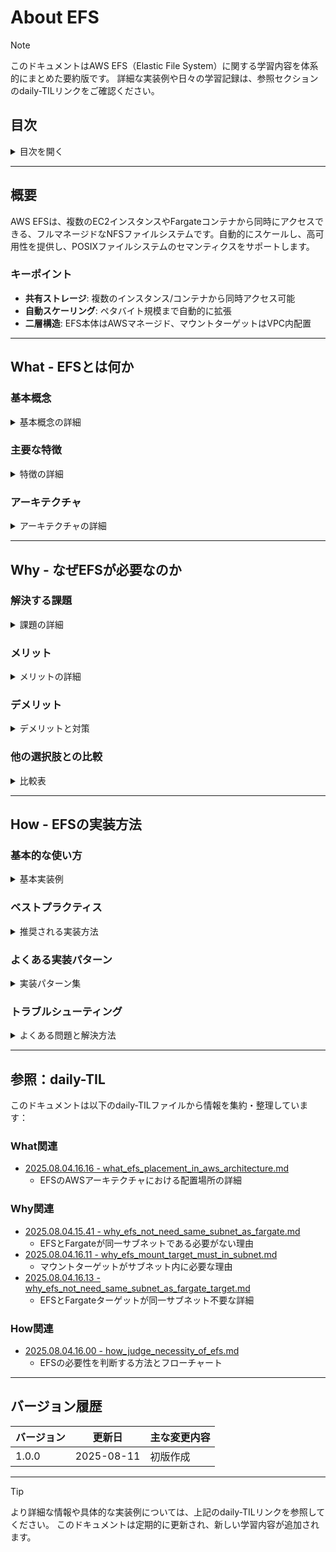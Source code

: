 # About EFS

> [!NOTE]
> このドキュメントはAWS EFS（Elastic File System）に関する学習内容を体系的にまとめた要約版です。
> 詳細な実装例や日々の学習記録は、参照セクションのdaily-TILリンクをご確認ください。

## 目次

<details>
<summary>目次を開く</summary>

- [About EFS](#about-efs)
  - [目次](#目次)
  - [概要](#概要)
    - [キーポイント](#キーポイント)
  - [What - EFSとは何か](#what---efsとは何か)
    - [基本概念](#基本概念)
      - [定義](#定義)
      - [構成要素](#構成要素)
    - [主要な特徴](#主要な特徴)
    - [アーキテクチャ](#アーキテクチャ)
      - [配置レイヤーの詳細](#配置レイヤーの詳細)
  - [Why - なぜEFSが必要なのか](#why---なぜefsが必要なのか)
    - [解決する課題](#解決する課題)
      - [従来の問題点](#従来の問題点)
      - [EFSによる解決策](#efsによる解決策)
    - [メリット](#メリット)
      - [ビジネス面のメリット](#ビジネス面のメリット)
      - [技術面のメリット](#技術面のメリット)
    - [デメリット](#デメリット)
    - [他の選択肢との比較](#他の選択肢との比較)
  - [How - EFSの実装方法](#how---efsの実装方法)
    - [基本的な使い方](#基本的な使い方)
      - [Terraformでの実装](#terraformでの実装)
      - [EC2でのマウント](#ec2でのマウント)
      - [Fargateでの使用](#fargateでの使用)
    - [ベストプラクティス](#ベストプラクティス)
      - [1. パフォーマンスモードの選択](#1-パフォーマンスモードの選択)
      - [2. セキュリティの強化](#2-セキュリティの強化)
      - [3. コスト最適化](#3-コスト最適化)
    - [よくある実装パターン](#よくある実装パターン)
      - [パターン1: コンテンツ管理システム](#パターン1-コンテンツ管理システム)
      - [パターン2: コンテナ化されたマイクロサービス](#パターン2-コンテナ化されたマイクロサービス)
      - [パターン3: 機械学習ワークロード](#パターン3-機械学習ワークロード)
    - [トラブルシューティング](#トラブルシューティング)
      - [エラー1: マウントタイムアウト](#エラー1-マウントタイムアウト)
      - [エラー2: パフォーマンス低下](#エラー2-パフォーマンス低下)
      - [エラー3: アクセス拒否](#エラー3-アクセス拒否)
  - [参照：daily-TIL](#参照daily-til)
    - [What関連](#what関連)
    - [Why関連](#why関連)
    - [How関連](#how関連)
  - [バージョン履歴](#バージョン履歴)

</details>

---

## 概要

AWS EFSは、複数のEC2インスタンスやFargateコンテナから同時にアクセスできる、フルマネージドなNFSファイルシステムです。自動的にスケールし、高可用性を提供し、POSIXファイルシステムのセマンティクスをサポートします。

### キーポイント

- **共有ストレージ**: 複数のインスタンス/コンテナから同時アクセス可能
- **自動スケーリング**: ペタバイト規模まで自動的に拡張
- **二層構造**: EFS本体はAWSマネージド、マウントターゲットはVPC内配置

---

## What - EFSとは何か

### 基本概念

<details>
<summary>基本概念の詳細</summary>

EFSは、AWS上で動作するフルマネージドなネットワークファイルシステムです。NFSv4.1プロトコルを使用し、LinuxベースのワークロードにPOSIX準拠のファイルシステムを提供します。

#### 定義

複数のEC2インスタンスやコンテナから同時にアクセスできる、伸縮自在なファイルストレージサービス。容量の事前プロビジョニングが不要で、使用した分だけ課金される。

#### 構成要素

1. **EFSファイルシステム**
   - AWSマネージドインフラに存在
   - リージョンレベルのリソース
   - 自動的にMulti-AZ冗長化

2. **マウントターゲット**
   - VPC内のサブネットに配置
   - ENI（Elastic Network Interface）として実装
   - NFSエンドポイントを提供

3. **アクセスポイント**
   - アプリケーション固有のエントリーポイント
   - パスとアクセス権限を制御

</details>

### 主要な特徴

<details>
<summary>特徴の詳細</summary>

1. **同時アクセス**
   - 数千のEC2インスタンスから同時接続可能
   - 利点: 真の共有ストレージを実現

2. **自動スケーリング**
   - 使用量に応じて自動的に拡張・縮小
   - 利点: 容量管理が不要

3. **高可用性**
   - 複数AZにデータを自動複製
   - 利点: 99.999999999%（11 9's）の耐久性

4. **ライフサイクル管理**
   - Infrequent Access（IA）ストレージクラス
   - 利点: アクセス頻度に応じてコスト最適化

</details>

### アーキテクチャ

<details>
<summary>アーキテクチャの詳細</summary>

```mermaid
graph TB
    subgraph "AWS グローバルインフラストラクチャ"
        subgraph "リージョンレベル"
            EFS[EFS ファイルシステム<br/>マネージドサービス]
            subgraph "Multi-AZ冗長化"
                Storage1[ストレージ<br/>AZ-1]
                Storage2[ストレージ<br/>AZ-2]
                Storage3[ストレージ<br/>AZ-3]
            end
        end
    end
    
    subgraph "お客様のVPC"
        subgraph "AZ-1a"
            subgraph "Subnet-1"
                MT1[マウントターゲット 1<br/>ENI]
            end
            Client1[EC2/Fargate]
        end
        subgraph "AZ-1c"
            subgraph "Subnet-2"
                MT2[マウントターゲット 2<br/>ENI]
            end
            Client2[EC2/Fargate]
        end
    end
    
    EFS --> Storage1
    EFS --> Storage2
    EFS --> Storage3
    Storage1 -.-> MT1
    Storage2 -.-> MT2
    Client1 -->|NFS v4.1| MT1
    Client2 -->|NFS v4.1| MT2
    
    style EFS fill:#FFD700
    style MT1 fill:#87CEEB
    style MT2 fill:#87CEEB
```

#### 配置レイヤーの詳細

| レイヤー | コンポーネント | 配置場所 | 管理主体 |
|---------|---------------|----------|----------|
| サービス層 | EFSファイルシステム | AWSリージョン | AWS完全管理 |
| データ層 | 実データストレージ | 複数AZに分散 | AWS完全管理 |
| アクセス層 | マウントターゲット | VPC内サブネット | 顧客が配置指定 |
| クライアント層 | EC2/Fargate等 | VPC内サブネット | 顧客管理 |

</details>

---

## Why - なぜEFSが必要なのか

### 解決する課題

<details>
<summary>課題の詳細</summary>

#### 従来の問題点

1. **共有ストレージの複雑性**
   - 影響: NFSサーバーの構築・管理が必要
   - 例: 可用性確保のためのクラスタリング設定

2. **スケーラビリティの制限**
   - 影響: 容量追加のたびにダウンタイム
   - 例: ディスク拡張やマイグレーション作業

3. **コンテナ環境での永続化**
   - 影響: コンテナ再起動でデータ消失
   - 例: Fargateでの設定ファイル共有困難

#### EFSによる解決策

- フルマネージドサービスで管理負荷ゼロ
- 自動スケーリングで容量管理不要
- コンテナネイティブな統合でデータ永続化

</details>

### メリット

<details>
<summary>メリットの詳細</summary>

#### ビジネス面のメリット

1. **運用コスト削減**
   - ストレージ管理工数: 90%削減
   - 計画的ダウンタイム: ゼロ

2. **柔軟なコスト管理**
   - 初期投資不要
   - 使用量に応じた従量課金

3. **ビジネス継続性**
   - 自動バックアップ
   - Multi-AZによる高可用性

#### 技術面のメリット

1. **シンプルな実装**
   - 標準的なNFSプロトコル
   - 既存アプリケーションとの互換性

2. **パフォーマンス**
   - 自動的なパフォーマンススケーリング
   - バーストモードでの高速アクセス

</details>

### デメリット

<details>
<summary>デメリットと対策</summary>

| デメリット | 影響 | 対策 |
|-----------|------|------|
| レイテンシー | EBSより高い | キャッシュ層の実装、読み取り重視ワークロード |
| Windows非対応 | Windowsワークロード不可 | FSx for Windows File Server使用 |
| コスト | 小容量では割高 | IAストレージクラス活用、S3との使い分け |

</details>

### 他の選択肢との比較

<details>
<summary>比較表</summary>

| 特性 | EFS | EBS | S3 | FSx |
|------|-----|-----|-----|-----|
| 共有アクセス | ✅ 複数同時 | ❌ 単一のみ | ✅ API経由 | ✅ 複数同時 |
| プロトコル | NFS v4.1 | ブロックレベル | REST/SDK | Lustre/Windows |
| レイテンシー | ミリ秒 | マイクロ秒 | 数十ミリ秒 | マイクロ秒 |
| スケーラビリティ | ペタバイト級 | 64TiB | 無制限 | ペタバイト級 |
| 料金体系 | 使用量課金 | 容量課金 | 使用量課金 | 容量課金 |
| ユースケース | 共有ファイル | OS/DB | 静的コンテンツ | HPC/ML |

</details>

---

## How - EFSの実装方法

### 基本的な使い方

<details>
<summary>基本実装例</summary>

#### Terraformでの実装

```hcl
# EFSファイルシステム
resource "aws_efs_file_system" "main" {
  creation_token = "${var.project_name}-efs-${var.environment}"
  
  performance_mode = "generalPurpose"  # or "maxIO"
  throughput_mode  = "bursting"        # or "provisioned"
  
  # 暗号化
  encrypted = true
  kms_key_id = aws_kms_key.efs.arn
  
  # ライフサイクル管理
  lifecycle_policy {
    transition_to_ia = "AFTER_30_DAYS"
  }
  
  lifecycle_policy {
    transition_to_primary_storage_class = "AFTER_1_ACCESS"
  }
  
  tags = {
    Name        = "${var.project_name}-efs-${var.environment}"
    Environment = var.environment
  }
}

# マウントターゲット（各AZに1つ）
resource "aws_efs_mount_target" "main" {
  count = length(var.private_subnet_ids)
  
  file_system_id  = aws_efs_file_system.main.id
  subnet_id       = var.private_subnet_ids[count.index]
  security_groups = [aws_security_group.efs.id]
}

# セキュリティグループ
resource "aws_security_group" "efs" {
  name_prefix = "${var.project_name}-efs-"
  vpc_id      = var.vpc_id
  
  ingress {
    from_port       = 2049
    to_port         = 2049
    protocol        = "tcp"
    security_groups = [var.app_security_group_id]
  }
  
  egress {
    from_port   = 0
    to_port     = 0
    protocol    = "-1"
    cidr_blocks = ["0.0.0.0/0"]
  }
  
  tags = {
    Name = "${var.project_name}-efs-sg-${var.environment}"
  }
}

# アクセスポイント（アプリケーション別）
resource "aws_efs_access_point" "app" {
  file_system_id = aws_efs_file_system.main.id
  
  posix_user {
    gid = 1000
    uid = 1000
  }
  
  root_directory {
    path = "/app-data"
    creation_info {
      owner_gid   = 1000
      owner_uid   = 1000
      permissions = "755"
    }
  }
  
  tags = {
    Name = "${var.project_name}-efs-ap-app"
  }
}
```

#### EC2でのマウント

```bash
# EFSヘルパーのインストール
sudo yum install -y amazon-efs-utils

# マウントポイント作成
sudo mkdir -p /mnt/efs

# /etc/fstabに追加（永続化）
echo "fs-12345678:/ /mnt/efs efs _netdev,tls,iam 0 0" | sudo tee -a /etc/fstab

# マウント
sudo mount -a
```

#### Fargateでの使用

```hcl
# タスク定義でEFSボリューム設定
resource "aws_ecs_task_definition" "app" {
  family                   = "${var.project_name}-app"
  network_mode            = "awsvpc"
  requires_compatibilities = ["FARGATE"]
  
  volume {
    name = "app-storage"
    
    efs_volume_configuration {
      file_system_id     = aws_efs_file_system.main.id
      transit_encryption = "ENABLED"
      
      authorization_config {
        access_point_id = aws_efs_access_point.app.id
        iam             = "ENABLED"
      }
    }
  }
  
  container_definitions = jsonencode([
    {
      name  = "app"
      image = "nginx:latest"
      
      mountPoints = [
        {
          sourceVolume  = "app-storage"
          containerPath = "/data"
        }
      ]
    }
  ])
}
```

</details>

### ベストプラクティス

<details>
<summary>推奨される実装方法</summary>

#### 1. パフォーマンスモードの選択

```hcl
# 一般的なワークロード（推奨）
performance_mode = "generalPurpose"

# 大規模並列アクセス
performance_mode = "maxIO"
```

**理由**: General Purposeは低レイテンシー、Max I/Oは高スループット

#### 2. セキュリティの強化

```hcl
# 暗号化の有効化
resource "aws_efs_file_system" "secure" {
  encrypted  = true
  kms_key_id = aws_kms_key.efs.arn
}

# アクセスポイントでの分離
resource "aws_efs_access_point" "isolated" {
  file_system_id = aws_efs_file_system.secure.id
  
  # アプリケーションごとに分離
  root_directory {
    path = "/app/${var.app_name}"
  }
}
```

**理由**: データの機密性保持とアプリケーション間の分離

#### 3. コスト最適化

```hcl
# ライフサイクルポリシー設定
lifecycle_policy {
  transition_to_ia = "AFTER_7_DAYS"  # アクセス頻度に応じて調整
}

# バックアップ設定
resource "aws_backup_plan" "efs" {
  name = "${var.project_name}-efs-backup"
  
  rule {
    rule_name         = "daily_backup"
    target_vault_name = aws_backup_vault.main.name
    schedule          = "cron(0 3 * * ? *)"  # 毎日3時
    
    lifecycle {
      delete_after = 30  # 30日後に削除
    }
  }
}
```

**理由**: 使用頻度の低いデータのコスト削減とデータ保護

</details>

### よくある実装パターン

<details>
<summary>実装パターン集</summary>

#### パターン1: コンテンツ管理システム

**用途**: WordPress、Drupalなどのメディアファイル共有

```mermaid
graph TB
    subgraph "Web Tier"
        ALB[Application Load Balancer]
        EC2_1[EC2 Instance 1]
        EC2_2[EC2 Instance 2]
        EC2_3[EC2 Instance 3]
    end
    
    subgraph "Storage"
        EFS[EFS<br/>Media Files]
        RDS[RDS<br/>Database]
    end
    
    ALB --> EC2_1
    ALB --> EC2_2
    ALB --> EC2_3
    
    EC2_1 --> EFS
    EC2_2 --> EFS
    EC2_3 --> EFS
    
    EC2_1 --> RDS
    EC2_2 --> RDS
    EC2_3 --> RDS
    
    style EFS fill:#FFD700
```

#### パターン2: コンテナ化されたマイクロサービス

**用途**: 設定ファイルとログの共有

```hcl
# 共有設定用アクセスポイント
resource "aws_efs_access_point" "config" {
  file_system_id = aws_efs_file_system.main.id
  
  root_directory {
    path = "/config"
    creation_info {
      permissions = "755"
    }
  }
}

# ログ用アクセスポイント
resource "aws_efs_access_point" "logs" {
  file_system_id = aws_efs_file_system.main.id
  
  root_directory {
    path = "/logs"
    creation_info {
      permissions = "775"
    }
  }
}
```

#### パターン3: 機械学習ワークロード

**用途**: トレーニングデータとモデルの共有

```hcl
# 高スループット設定
resource "aws_efs_file_system" "ml" {
  performance_mode = "maxIO"
  throughput_mode  = "provisioned"
  provisioned_throughput_in_mibps = 100
  
  tags = {
    Name = "ml-training-data"
  }
}
```

</details>

### トラブルシューティング

<details>
<summary>よくある問題と解決方法</summary>

#### エラー1: マウントタイムアウト

**原因**: セキュリティグループまたはネットワーク設定の問題
**解決方法**:

```bash
# セキュリティグループの確認
aws ec2 describe-security-groups \
  --group-ids sg-xxxxxx \
  --query 'SecurityGroups[0].IpPermissions[?FromPort==`2049`]'

# NFSポートの疎通確認
telnet fs-12345678.efs.region.amazonaws.com 2049
```

#### エラー2: パフォーマンス低下

**原因**: バーストクレジットの枯渇
**解決方法**:

```bash
# CloudWatchメトリクスの確認
aws cloudwatch get-metric-statistics \
  --namespace AWS/EFS \
  --metric-name BurstCreditBalance \
  --dimensions Name=FileSystemId,Value=fs-12345678 \
  --start-time 2024-01-01T00:00:00Z \
  --end-time 2024-01-02T00:00:00Z \
  --period 3600 \
  --statistics Average
```

対策:
- Provisioned Throughputモードへの変更
- ファイルシステムサイズの増加

#### エラー3: アクセス拒否

**原因**: IAMポリシーまたはファイルシステムポリシーの設定ミス
**解決方法**:

```json
// ECS TaskロールにEFSアクセス権限を追加
{
  "Version": "2012-10-17",
  "Statement": [
    {
      "Effect": "Allow",
      "Action": [
        "elasticfilesystem:ClientMount",
        "elasticfilesystem:ClientWrite"
      ],
      "Resource": "*",
      "Condition": {
        "StringEquals": {
          "aws:SecureTransport": "true"
        }
      }
    }
  ]
}
```

</details>

---

## 参照：daily-TIL

このドキュメントは以下のdaily-TILファイルから情報を集約・整理しています：

### What関連

- [2025.08.04.16.16 - what_efs_placement_in_aws_architecture.md](../daily/2025.08.04.16.16_what_efs_placement_in_aws_architecture.md)
  - EFSのAWSアーキテクチャにおける配置場所の詳細

### Why関連

- [2025.08.04.15.41 - why_efs_not_need_same_subnet_as_fargate.md](../daily/2025.08.04.15.41_why_efs_not_need_same_subnet_as_fargate.md)
  - EFSとFargateが同一サブネットである必要がない理由
- [2025.08.04.16.11 - why_efs_mount_target_must_in_subnet.md](../daily/2025.08.04.16.11_why_efs_mount_target_must_in_subnet.md)
  - マウントターゲットがサブネット内に必要な理由
- [2025.08.04.16.13 - why_efs_not_need_same_subnet_as_fargate_target.md](../daily/2025.08.04.16.13_why_efs_not_need_same_subnet_as_fargate_target.md)
  - EFSとFargateターゲットが同一サブネット不要な詳細

### How関連

- [2025.08.04.16.00 - how_judge_necessity_of_efs.md](../daily/2025.08.04.16.00_how_judge_necessity_of_efs.md)
  - EFSの必要性を判断する方法とフローチャート

---

## バージョン履歴

| バージョン | 更新日 | 主な変更内容 |
|-----------|---------|-------------|
| 1.0.0 | 2025-08-11 | 初版作成 |

---

> [!TIP]
> より詳細な情報や具体的な実装例については、上記のdaily-TILリンクを参照してください。
> このドキュメントは定期的に更新され、新しい学習内容が追加されます。

